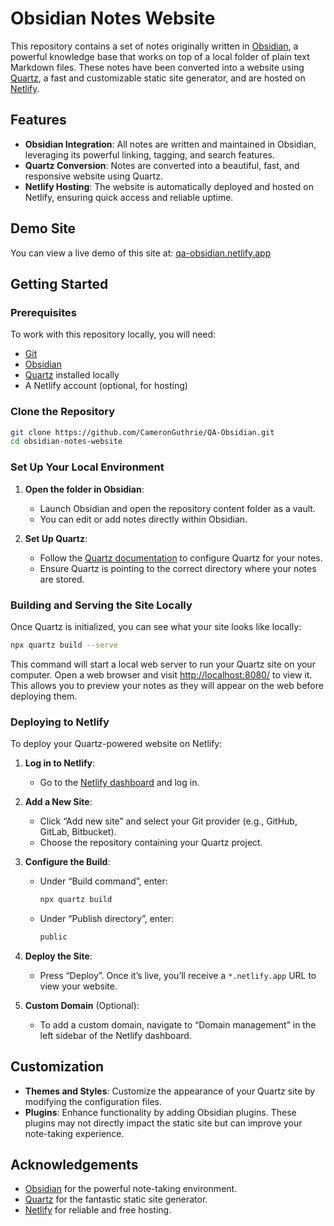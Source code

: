 # Obsidian Notes Website

This repository contains a set of notes originally written in [Obsidian](https://obsidian.md/), a powerful knowledge base that works on top of a local folder of plain text Markdown files. These notes have been converted into a website using [Quartz](https://quartz.jzhao.xyz/), a fast and customizable static site generator, and are hosted on [Netlify](https://www.netlify.com/).

## Features

- **Obsidian Integration**: All notes are written and maintained in Obsidian, leveraging its powerful linking, tagging, and search features.
- **Quartz Conversion**: Notes are converted into a beautiful, fast, and responsive website using Quartz.
- **Netlify Hosting**: The website is automatically deployed and hosted on Netlify, ensuring quick access and reliable uptime.

## Demo Site

You can view a live demo of this site at: [qa-obsidian.netlify.app](https://qa-obsidian.netlify.app/)

## Getting Started

### Prerequisites

To work with this repository locally, you will need:

- [Git](https://git-scm.com/)
- [Obsidian](https://obsidian.md/)
- [Quartz](https://quartz.jzhao.xyz/) installed locally
- A Netlify account (optional, for hosting)

### Clone the Repository

```bash
git clone https://github.com/CameronGuthrie/QA-Obsidian.git
cd obsidian-notes-website
```

### Set Up Your Local Environment

1. **Open the folder in Obsidian**:
   - Launch Obsidian and open the repository content folder as a vault.
   - You can edit or add notes directly within Obsidian.

2. **Set Up Quartz**:
   - Follow the [Quartz documentation](https://quartz.jzhao.xyz/getting-started) to configure Quartz for your notes.
   - Ensure Quartz is pointing to the correct directory where your notes are stored.

### Building and Serving the Site Locally

Once Quartz is initialized, you can see what your site looks like locally:

```bash
npx quartz build --serve
```

This command will start a local web server to run your Quartz site on your computer. Open a web browser and visit [http://localhost:8080/](http://localhost:8080/) to view it. This allows you to preview your notes as they will appear on the web before deploying them.

### Deploying to Netlify

To deploy your Quartz-powered website on Netlify:

1. **Log in to Netlify**:
   - Go to the [Netlify dashboard](https://app.netlify.com/) and log in.

2. **Add a New Site**:
   - Click “Add new site” and select your Git provider (e.g., GitHub, GitLab, Bitbucket).
   - Choose the repository containing your Quartz project.

3. **Configure the Build**:
   - Under “Build command”, enter:
     ```bash
     npx quartz build
     ```
   - Under “Publish directory”, enter:
     ```bash
     public
     ```

4. **Deploy the Site**:
   - Press “Deploy”. Once it’s live, you’ll receive a `*.netlify.app` URL to view your website.

5. **Custom Domain** (Optional):
   - To add a custom domain, navigate to “Domain management” in the left sidebar of the Netlify dashboard.

## Customization

- **Themes and Styles**: Customize the appearance of your Quartz site by modifying the configuration files.
- **Plugins**: Enhance functionality by adding Obsidian plugins. These plugins may not directly impact the static site but can improve your note-taking experience.

## Acknowledgements

- [Obsidian](https://obsidian.md/) for the powerful note-taking environment.
- [Quartz](https://quartz.jzhao.xyz/) for the fantastic static site generator.
- [Netlify](https://www.netlify.com/) for reliable and free hosting.